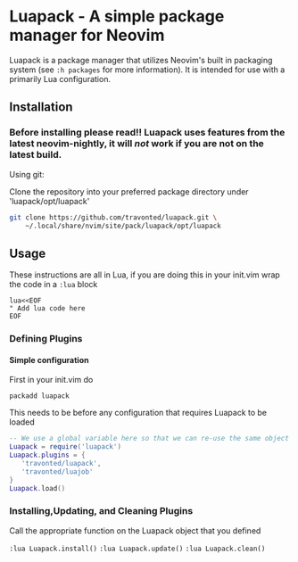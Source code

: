 # Luapack - A simple package manager for Neovim

Luapack is a package manager that utilizes Neovim's built in packaging system (see `:h packages` for more information). It is intended for use with a primarily Lua configuration.

## Installation
### Before installing please read!! Luapack uses features from the latest neovim-nightly, it will *_not_* work if you are not on the latest build.

Using git:

Clone the repository into your preferred package directory under 'luapack/opt/luapack'
```sh
git clone https://github.com/travonted/luapack.git \
    ~/.local/share/nvim/site/pack/luapack/opt/luapack
```

## Usage

These instructions are all in Lua,  if you are doing this in your init.vim wrap the code in a `:lua` block
```vimscript
lua<<EOF
" Add lua code here
EOF
```

### Defining Plugins

#### Simple configuration
First in your init.vim do 

```vim
packadd luapack
```

This needs to be before any configuration that requires Luapack to be loaded

```lua
-- We use a global variable here so that we can re-use the same object throughout the configuration
Luapack = require('luapack')
Luapack.plugins = {
   'travonted/luapack',
   'travonted/luajob'
}
Luapack.load()
```

### Installing,Updating, and Cleaning Plugins

Call the appropriate function on the Luapack object that you defined

`:lua Luapack.install()`
`:lua Luapack.update()`
`:lua Luapack.clean()`

